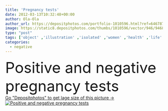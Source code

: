 ```yaml
---
title: 'Pregnancy tests'
date: 2012-03-13T10:32:48+00:00
author: Ola-Ola
author_url: https://depositphotos.com/portfolio-1010596.html?ref=64678756
image: https://static8.depositphotos.com/thumbs/1010596/vector/946/9468239/api_thumb_450.jpg?forcejpeg=true
type: "post"
tags: ['object' ,'illustration' ,'isolated' ,'women' ,'health' ,'life' ,'plastic' ,'test' ,'science' ,'negative' ,'baby' ,'positive' ,'research' ,'result' ,'examination' ,'and' ,'pregnancy' ,'de' ,'testing' ,'scalable' ,'tests' ,'pregnancy test' ,'gravidez' ,'grossesse' ,'gravidanza' ]
categories: 
  - negative
---
```

<div aling="center">
            <font size="60"> Positive and negative pregnancy tests</font>   
</div>
<div>
    <a href='https://static8.depositphotos.com/thumbs/1010596/vector/946/9468239/api_thumb_450.jpg?forcejpeg=true?ref=64678756' target=_blank > Go "Depositphotos" to get lage size of this picture ->
        <img href='https://static8.depositphotos.com/thumbs/1010596/vector/946/9468239/api_thumb_450.jpg?forcejpeg=true?ref=64678756' src='https://static8.depositphotos.com/1010596/946/v/950/depositphotos_9468239-stock-illustration-pregnancy-tests.jpg?forcejpeg=true' alt='Positive and negative pregnancy tests' >
    </a>
</div>

